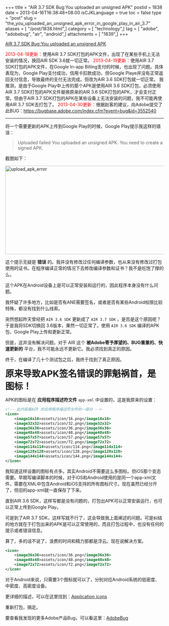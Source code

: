 +++
title = "AIR 3.7 SDK Bug:You uploaded an unsigned APK"
postid = 1838
date = 2013-04-16T16:38:48+08:00
isCJKLanguage = true
toc = false
type = "post"
slug = "the_you_uploaded_an_unsigned_apk_error_in_google_play_in_air_3.7"
aliases = [ "/post/1838.html",]
category = [ "technology",]
tag = [ "adobe", "adobebug", "air", "android",]
attachments = [ "1839",]
+++


[AIR 3.7 SDK Bug:You uploaded an unsigned APK](https://blog.zengrong.net/post/1838.html)

<span style="color:red;">2013-04-18更新：</span>使用AIR 3.7 SDK打包的APK文件，出现了在某些手机上无法安装的情况，换回AIR SDK 3.6就一切正常。
<span style="color:red;">2013-04-19更新：</span>使用AIR 3.7 SDK打包的APK文件，在Google In-app Billing支付的时候，也出现了问题。具体表现为，Google Play支付成功，信用卡扣款成功，但Google Playe并没有正常返回支付信息，导致最终的支付无法完成。但改为AIR 3.6 SDK打包就一切正常。
我推测，是由于Google Play中上传的那个APK是使用AIR 3.6 SDK打包，必须使用AIR 3.7 SDK打包的APK文件替换原来的AIR 3.6 SDK打包的APK，才会支付正常。但由于AIR 3.7 SDK打包的APK在某些设备上无法安装的问题，我不可能再使用AIR 3.7 SDK去打包了。
<span style="color:red;">2013-04-30更新：</span>根据赵客的建议，向Adobe提交了此BUG：<https://bugbase.adobe.com/index.cfm?event=bug&id=3552540>

<hr>
将一个需要更新的APK上传到Google Play的时候，Google Play提示我这样的错误：

>Uploaded failed
>You uploaded an unsigned APK. You need to create a signed APK.

截图如下：

<img src="/uploads/2013/04/upload_apk.png" alt="upload_apk_error" width="612" height="281" class="aligncenter size-full wp-image-1839" />

这个提示无疑是 **错误** 的。我并没有修改过任何编译参数，也从来没有修改过打包使用的证书。在程序编译正常的情况下去修改编译参数和证书？我不是吃饱了撑的么。

这个APK在Android设备上是可以正常安装和运行的，因此程序本身没有什么问题。

我怀疑了许多地方，比如是否有ANE需要签名，或者是否有某些Android权限比较特殊，都没有找到什么线索。
<!--more-->
突然想起昨天曾经把 `AIR 3.6 SDK` 更新成了 `AIR 3.7 SDK` ，是否是这个原因呢？于是我将SDK切换回 3.6版本，果然一切正常了。使用 `AIR 3.6 SDK` 编译的APK包，Google Play上传和更新正常。

但是，这并没有解决问题。对于 AIR 这个 **被Adobe寄予厚望的、BUG重重的、快速更新的** 平台，我不可能永远不更新它。我必须找到真正的原因。

终于，在编译了几十个测试包之后，我终于找到了真正原因。

<span style="font-size:28px;font-weight:bold;">原来导致APK签名错误的罪魁祸首，是图标！</span>

APK的图标是在 **应用程序描述符文件** `app-xml` 中设置的，这是我原来的设置：

``` xml
<!-- 此内容是AIR 的应用程序描述符文件的一部分 -->
<icon>
	<image16x16>assets/icon/16.png</image16x16>
	<image32x32>assets/icon/32.png</image32x32>
	<image36x36>assets/icon/36.png</image36x36>
	<image48x48>assets/icon/48.png</image48x48>
	<image57x57>assets/icon/57.png</image57x57>
	<image72x72>assets/icon/72.png</image72x72>
	<image114x114>assets/icon/114.png</image114x114>
	<image128x128>assets/icon/128.png</image128x128>
	<image144x144>assets/icon/144.png</image144x144>
</icon>
```

我知道这样设置的图标有点多。其实Android不需要这么多图标。但iOS那个变态需要。早期写编译脚本的时候，对于iOS和Android使用的是同一个app-xml文件，需要在XML中包含Android和iOS支持的所有图标尺寸。现在虽然已经分开了，但旧的app-xml就一直保存了下来。

直到AIR 3.6 SDK，这样写都是没有问题的，打包出APK可以正常安装运行，也可以正常上传到Google Play。

可是到了AIR 3.7 SDK，这样写就不行了，这会导致我上面阐述的问题。可是纠结的地方就在于打包出来的APK是可以正常使用的，而且打包过程中，也没有任何的提示或者错误信息。

算了，多的话不说了，浪费的时间和精力那都是浮云。现在说解决方案。

``` xml
<icon>
	<image36x36>assets/icon/36.png</image36x36>
	<image48x48>assets/icon/48.png</image48x48>
	<image72x72>assets/icon/72.png</image72x72>
</icon>
```

对于Android来说，只需要3个图标就可以了，分别对应Android系统的低密度、中密度、高密度设备。

更详细的描述，可以在这里找到：[Application icons](http://help.adobe.com/en_US/air/build/WS901d38e593cd1bac1e63e3d129907d2886-8000.html)

重新打包，搞定。

要查看我发现的更多Adobe产品Bug，可以看这里：[AdobeBug](https://blog.zengrong.net/tag/AdobeBug/)
